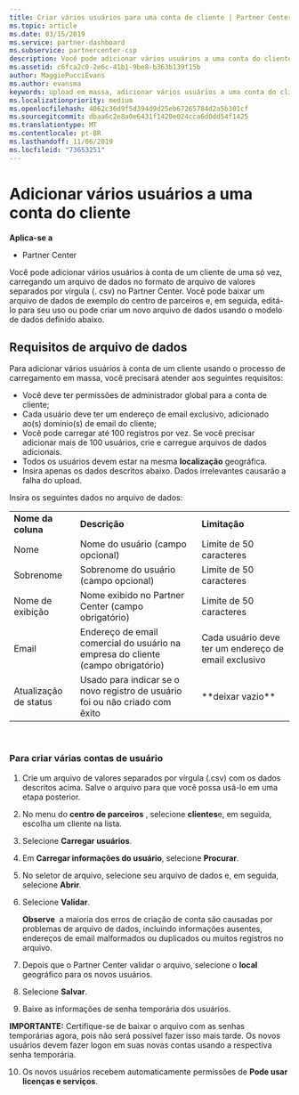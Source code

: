 ```yaml
---
title: Criar vários usuários para uma conta de cliente | Partner Center
ms.topic: article
ms.date: 03/15/2019
ms.service: partner-dashboard
ms.subservice: partnercenter-csp
description: Você pode adicionar vários usuários a uma conta do cliente de uma vez, carregando um arquivo de dados em formato de arquivo de valores separados por vírgula (.csv) no Partner Center.
ms.assetid: c6fca2c0-2e6c-41b1-9be8-b363b139f15b
author: MaggiePucciEvans
ms.author: evansma
keywords: upload em massa, adicionar vários usuários a uma conta do cliente, adicionar usuários do cliente, upload em massa de usuários do cliente, conta do cliente, usuários do cliente, usuários
ms.localizationpriority: medium
ms.openlocfilehash: 4062c36d9f5d394d9d25eb67265784d2a5b301cf
ms.sourcegitcommit: dbaa6c2e8a0e6431f1420e024cca6d0dd54f1425
ms.translationtype: MT
ms.contentlocale: pt-BR
ms.lasthandoff: 11/06/2019
ms.locfileid: "73653251"
---
```

# <a name="add-multiple-users-to-a-customer-account"></a>Adicionar vários usuários a uma conta do cliente

**Aplica-se a**

-  Partner Center

Você pode adicionar vários usuários à conta de um cliente de uma só vez, carregando um arquivo de dados no formato de arquivo de valores separados por vírgula (. csv) no Partner Center. Você pode baixar um arquivo de dados de exemplo do centro de parceiros e, em seguida, editá-lo para seu uso ou pode criar um novo arquivo de dados usando o modelo de dados definido abaixo.

## <a href="" id="creatingtheimportcsvfile"></a>Requisitos de arquivo de dados


Para adicionar vários usuários à conta de um cliente usando o processo de carregamento em massa, você precisará atender aos seguintes requisitos:

-   Você deve ter permissões de administrador global para a conta de cliente;
-   Cada usuário deve ter um endereço de email exclusivo, adicionado ao(s) domínio(s) de email do cliente;
-   Você pode carregar até 100 registros por vez. Se você precisar adicionar mais de 100 usuários, crie e carregue arquivos de dados adicionais.
-   Todos os usuários devem estar na mesma **localização** geográfica.
-   Insira apenas os dados descritos abaixo. Dados irrelevantes causarão a falha do upload.

Insira os seguintes dados no arquivo de dados:

|                 |                                                                              |                                            |
|-----------------|------------------------------------------------------------------------------|--------------------------------------------|
| **Nome da coluna** | **Descrição**                                                              | **Limitação**                             |
| Nome      | Nome do usuário (campo opcional)                                           | Limite de 50 caracteres                         |
| Sobrenome       | Sobrenome do usuário (campo opcional)                                            | Limite de 50 caracteres                         |
| Nome de exibição    | Nome exibido no Partner Center (campo obrigatório)                            | Limite de 50 caracteres                         |
| Email           | Endereço de email comercial do usuário na empresa do cliente (campo obrigatório)           | Cada usuário deve ter um endereço de email exclusivo |
| Atualização de status   | Usado para indicar se o novo registro de usuário foi ou não criado com êxito | \*\*deixar vazio\*\*                        |

 

### <a href="" id="createmultipleuseraccounts"></a>Para criar várias contas de usuário

<a href="" id="creatingtheaccounts"></a>
1.  Crie um arquivo de valores separados por vírgula (.csv) com os dados descritos acima. Salve o arquivo para que você possa usá-lo em uma etapa posterior.
2.  No menu do **centro de parceiros** , selecione **clientes**e, em seguida, escolha um cliente na lista.
3.  Selecione **Carregar usuários**.
4.  Em **Carregar informações do usuário**, selecione **Procurar**.
5.  No seletor de arquivo, selecione seu arquivo de dados e, em seguida, selecione **Abrir**.
6.  Selecione **Validar**.

    **Observe**  a maioria dos erros de criação de conta são causadas por problemas de arquivo de dados, incluindo informações ausentes, endereços de email malformados ou duplicados ou muitos registros no arquivo.

7.  Depois que o Partner Center validar o arquivo, selecione o **local** geográfico para os novos usuários.
8.  Selecione **Salvar**.
9.  Baixe as informações de senha temporária dos usuários.

**IMPORTANTE:** Certifique-se de baixar o arquivo com as senhas temporárias agora, pois não será possível fazer isso mais tarde. Os novos usuários devem fazer logon em suas novas contas usando a respectiva senha temporária.

10. Os novos usuários recebem automaticamente permissões de **Pode usar licenças e serviços**. 

 

 



